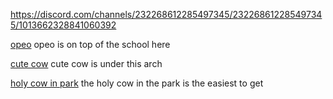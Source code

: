 https://discord.com/channels/232268612285497345/232268612285497345/1013662328841060392

[opeo](<https://noclip.website/#katamari_damacy/clvl6;ShareData=AIGIZUnO+hTt91[8)WC}W5*BZQippcUs4|)UJ_6ZWD@y[T4{@*9Onf?UtBmyWPJ>) opeo is on top of the school here

[cute cow](<https://noclip.website/#katamari_damacy/clvl6;ShareData=AV@}oURbL(UC}c19g)kvW;y3HQ}66*UhsrYUS}b*WdhPXUX|mp8)0qgUBl:z=2V>) cute cow is under this arch

[holy cow in park](<https://noclip.website/#katamari_damacy/clvl6;ShareData=AVxw/UHpadUq*4N9ujJ&+Yg|O5UBPSUl+D^UXnntV]heMUqB)k9XqovT*j0,VSN>) the holy cow in the park is the easiest to get
